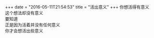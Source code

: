 +++
date = "2016-05-11T21:54:53"
title = "活出意义"
+++
你想活得有意义  
这个想法却没有意义  
要知道  
正是因为活着并没有任何意义  
你才会想活出些意义  